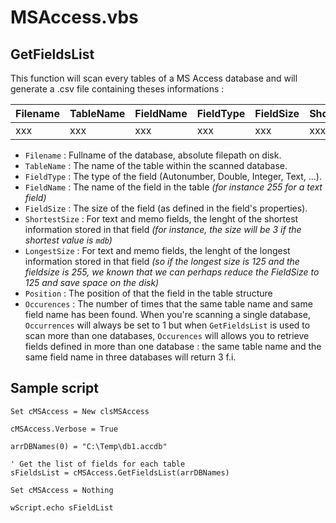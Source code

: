 # MSAccess.vbs

## GetFieldsList

This function will scan every tables of a MS Access database and will generate a .csv file containing theses informations : 

| Filename | TableName | FieldName | FieldType | FieldSize | ShortestSize | LongestSize | Position | Occurences |
| --- | --- | --- | --- | --- | --- | --- | --- | --- |
| xxx | xxx | xxx | xxx | xxx | xxx | xxx | xxx | xxx |

* `Filename` : Fullname of the database, absolute filepath on disk.
* `TableName` : The name of the table within the scanned database.
* `FieldType` : The type of the field (Autonumber, Double, Integer, Text, ...).
* `FieldName` : The name of the field in the table *(for instance 255 for a text field)* 
* `FieldSize` : The size of the field (as defined in the field's properties).
* `ShortestSize` : For text and memo fields, the lenght of the shortest information stored in that field *(for instance, the size will be 3 if the shortest value is `mdb`)*
* `LongestSize` : For text and memo fields, the lenght of the longest information stored in that field *(so if the longest size is 125 and the fieldsize is 255, we known that we can perhaps reduce the FieldSize to 125 and save space on the disk)* 
* `Position` : The position of that the field in the table structure
* `Occurences` : The number of times that the same table name and same field name has been found. When you're scanning a single database, `Occurrences` will always be set to 1 but when `GetFieldsList` is used to scan more than one databases, `Occurences` will allows you to retrieve fields defined in more than one database : the same table name and the same field name in three databases will return 3 f.i.

## Sample script 

```VB
Set cMSAccess = New clsMSAccess

cMSAccess.Verbose = True

arrDBNames(0) = "C:\Temp\db1.accdb"

' Get the list of fields for each table 
sFieldsList = cMSAccess.GetFieldsList(arrDBNames)

Set cMSAccess = Nothing

wScript.echo sFieldList
```    